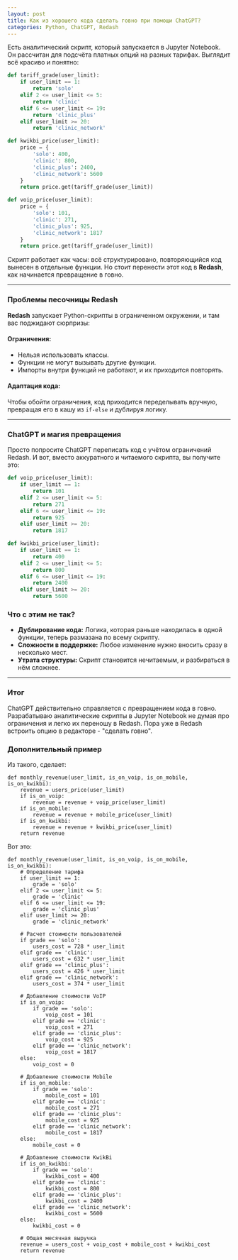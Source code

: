 ```yaml
---
layout: post
title: Как из хорошего кода сделать говно при помощи ChatGPT?
categories: Python, ChatGPT, Redash
---
```


Есть аналитический скрипт, который запускается в Jupyter Notebook. Он рассчитан для подсчёта платных опций на разных тарифах. Выглядит всё красиво и понятно:

```python
def tariff_grade(user_limit):
    if user_limit == 1:
        return 'solo'
    elif 2 <= user_limit <= 5:
        return 'clinic'
    elif 6 <= user_limit <= 19:
        return 'clinic_plus'
    elif user_limit >= 20:
        return 'clinic_network'

def kwikbi_price(user_limit):
    price = {
        'solo': 400,
        'clinic': 800,
        'clinic_plus': 2400,
        'clinic_network': 5600
    }
    return price.get(tariff_grade(user_limit))

def voip_price(user_limit):
    price = {
        'solo': 101,
        'clinic': 271,
        'clinic_plus': 925,
        'clinic_network': 1817
    }
    return price.get(tariff_grade(user_limit))
```

Скрипт работает как часы: всё структурировано, повторяющийся код вынесен в отдельные функции. Но стоит перенести этот код в **Redash**, как начинается превращение в говно.

---

### Проблемы песочницы Redash

**Redash** запускает Python-скрипты в ограниченном окружении, и там вас поджидают сюрпризы:

#### Ограничения:

- Нельзя использовать классы.
- Функции не могут вызывать другие функции.
- Импорты внутри функций не работают, и их приходится повторять.

#### Адаптация кода: 

Чтобы обойти ограничения, код приходится переделывать вручную, превращая его в кашу из `if-else` и дублируя логику.

---

### ChatGPT и магия превращения

Просто попросите ChatGPT переписать код с учётом ограничений Redash. И вот, вместо аккуратного и читаемого скрипта, вы получите это:

```python
def voip_price(user_limit):
    if user_limit == 1:
        return 101
    elif 2 <= user_limit <= 5:
        return 271
    elif 6 <= user_limit <= 19:
        return 925
    elif user_limit >= 20:
        return 1817

def kwikbi_price(user_limit):
    if user_limit == 1:
        return 400
    elif 2 <= user_limit <= 5:
        return 800
    elif 6 <= user_limit <= 19:
        return 2400
    elif user_limit >= 20:
        return 5600
```

### Что с этим не так?

- **Дублирование кода:** Логика, которая раньше находилась в одной функции, теперь размазана по всему скрипту.  
- **Сложности в поддержке:** Любое изменение нужно вносить сразу в несколько мест.  
- **Утрата структуры:** Скрипт становится нечитаемым, и разбираться в нём сложнее.  

---

### Итог

ChatGPT действительно справляется с превращением кода в говно. Разрабатываю аналитические скрипты в Jupyter Notebook не думая про ограничения и легко их переношу в Redash. Пора уже в Redash встроить опцию в редакторе - "сделать говно".

### Дополнительный пример

Из такого, сделает:

```
def monthly_revenue(user_limit, is_on_voip, is_on_mobile, is_on_kwikbi):
    revenue = users_price(user_limit)
    if is_on_voip:
        revenue = revenue + voip_price(user_limit)
    if is_on_mobile:
        revenue = revenue + mobile_price(user_limit)
    if is_on_kwikbi:
        revenue = revenue + kwikbi_price(user_limit)
    return revenue
```

Вот это: 

```
def monthly_revenue(user_limit, is_on_voip, is_on_mobile, is_on_kwikbi):
    # Определение тарифа
    if user_limit == 1:
        grade = 'solo'
    elif 2 <= user_limit <= 5:
        grade = 'clinic'
    elif 6 <= user_limit <= 19:
        grade = 'clinic_plus'
    elif user_limit >= 20:
        grade = 'clinic_network'

    # Расчет стоимости пользователей
    if grade == 'solo':
        users_cost = 728 * user_limit
    elif grade == 'clinic':
        users_cost = 632 * user_limit
    elif grade == 'clinic_plus':
        users_cost = 426 * user_limit
    elif grade == 'clinic_network':
        users_cost = 374 * user_limit

    # Добавление стоимости VoIP
    if is_on_voip:
        if grade == 'solo':
            voip_cost = 101
        elif grade == 'clinic':
            voip_cost = 271
        elif grade == 'clinic_plus':
            voip_cost = 925
        elif grade == 'clinic_network':
            voip_cost = 1817
    else:
        voip_cost = 0

    # Добавление стоимости Mobile
    if is_on_mobile:
        if grade == 'solo':
            mobile_cost = 101
        elif grade == 'clinic':
            mobile_cost = 271
        elif grade == 'clinic_plus':
            mobile_cost = 925
        elif grade == 'clinic_network':
            mobile_cost = 1817
    else:
        mobile_cost = 0

    # Добавление стоимости KwikBi
    if is_on_kwikbi:
        if grade == 'solo':
            kwikbi_cost = 400
        elif grade == 'clinic':
            kwikbi_cost = 800
        elif grade == 'clinic_plus':
            kwikbi_cost = 2400
        elif grade == 'clinic_network':
            kwikbi_cost = 5600
    else:
        kwikbi_cost = 0

    # Общая месячная выручка
    revenue = users_cost + voip_cost + mobile_cost + kwikbi_cost
    return revenue
```